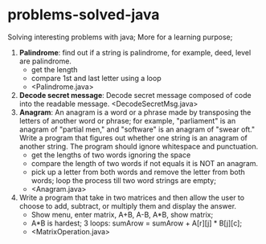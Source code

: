 # problems-solved-java
Solving interesting problems with java; More for a learning purpose;

1. **Palindrome**: find out if a string is palindrome, for example, deed, level are palindrome.
   * get the length
   * compare 1st and last letter using a loop
   * <Palindrome.java>
2. **Decode secret message**: Decode secret message composed of code into the readable message. <DecodeSecretMsg.java>
3. **Anagram**: An anagram is a word or a phrase made by transposing the letters of another word or phrase; for example, "parliament" is an anagram of "partial men," and "software" is an anagram of "swear oft." Write a program that figures out whether one string is an anagram of another string. The program should ignore whitespace and punctuation.
   * get the lengths of two words ignoring the space
   * compare the length of two words if not equals it is NOT an anagram.
   * pick up a letter from both words and remove the letter from both words; loop the process till two word strings are empty;
   * <Anagram.java>
4. Write a program that take in two matrices and then allow the user to choose to add, subtract, or multiply them and display the answer.
   * Show menu, enter matrix, A+B, A-B, A*B, show matrix;
   * A*B is hardest; 3 loops: sumArow = sumArow + A[r][j] * B[j][c];
   * <MatrixOperation.java>
